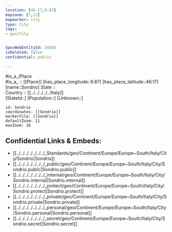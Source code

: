 ```yaml
---
location: [46.17,9.87] 
mapzoom: [7,12] 
mapmarker: city 
type: City
tags:
- geo/City


SpocWebEntityId: 34368
isDeleted: false
confidential: public

---
```

#is_a_/Place  
#is_a_ :: [[Place]] 
[has_place_longitude::9.87] 
[has_place_latitude::46.17] 
[name::Sondrio] 
State ::  
Country :: [[../../../../../Italy]]  
[StateId::] 
[Population::] 
[Unknown::] 


```leaflet
id: Sondrio
coordinates: [[Sondrio]] 
markerFile: [[Sondrio]] 
defaultZoom: 11 
maxZoom: 18
```


## Confidential Links & Embeds: 
- [[../../../../../../../_Standards/geo/Continent/Europe/Europe~South/Italy/City/Sondrio|Sondrio]] 
- [[../../../../../../../_public/geo/Continent/Europe/Europe~South/Italy/City/Sondrio.public|Sondrio.public]] 
- [[../../../../../../../_internal/geo/Continent/Europe/Europe~South/Italy/City/Sondrio.internal|Sondrio.internal]] 
- [[../../../../../../../_protect/geo/Continent/Europe/Europe~South/Italy/City/Sondrio.protect|Sondrio.protect]] 
- [[../../../../../../../_private/geo/Continent/Europe/Europe~South/Italy/City/Sondrio.private|Sondrio.private]] 
- [[../../../../../../../_personal/geo/Continent/Europe/Europe~South/Italy/City/Sondrio.personal|Sondrio.personal]] 
- [[../../../../../../../_secret/geo/Continent/Europe/Europe~South/Italy/City/Sondrio.secret|Sondrio.secret]] 
